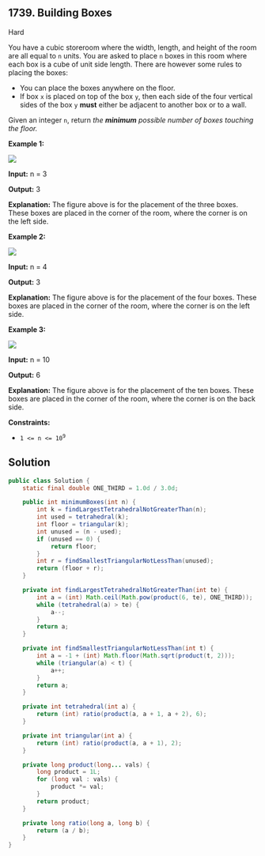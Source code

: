 ## 1739\. Building Boxes

Hard

You have a cubic storeroom where the width, length, and height of the room are all equal to `n` units. You are asked to place `n` boxes in this room where each box is a cube of unit side length. There are however some rules to placing the boxes:

*   You can place the boxes anywhere on the floor.
*   If box `x` is placed on top of the box `y`, then each side of the four vertical sides of the box `y` **must** either be adjacent to another box or to a wall.

Given an integer `n`, return _the **minimum** possible number of boxes touching the floor._

**Example 1:**

![](https://assets.leetcode.com/uploads/2021/01/04/3-boxes.png)

**Input:** n = 3

**Output:** 3

**Explanation:** The figure above is for the placement of the three boxes. These boxes are placed in the corner of the room, where the corner is on the left side.

**Example 2:**

![](https://assets.leetcode.com/uploads/2021/01/04/4-boxes.png)

**Input:** n = 4

**Output:** 3

**Explanation:** The figure above is for the placement of the four boxes. These boxes are placed in the corner of the room, where the corner is on the left side.

**Example 3:**

![](https://assets.leetcode.com/uploads/2021/01/04/10-boxes.png)

**Input:** n = 10

**Output:** 6

**Explanation:** The figure above is for the placement of the ten boxes. These boxes are placed in the corner of the room, where the corner is on the back side.

**Constraints:**

*   <code>1 <= n <= 10<sup>9</sup></code>

## Solution

```java
public class Solution {
    static final double ONE_THIRD = 1.0d / 3.0d;

    public int minimumBoxes(int n) {
        int k = findLargestTetrahedralNotGreaterThan(n);
        int used = tetrahedral(k);
        int floor = triangular(k);
        int unused = (n - used);
        if (unused == 0) {
            return floor;
        }
        int r = findSmallestTriangularNotLessThan(unused);
        return (floor + r);
    }

    private int findLargestTetrahedralNotGreaterThan(int te) {
        int a = (int) Math.ceil(Math.pow(product(6, te), ONE_THIRD));
        while (tetrahedral(a) > te) {
            a--;
        }
        return a;
    }

    private int findSmallestTriangularNotLessThan(int t) {
        int a = -1 + (int) Math.floor(Math.sqrt(product(t, 2)));
        while (triangular(a) < t) {
            a++;
        }
        return a;
    }

    private int tetrahedral(int a) {
        return (int) ratio(product(a, a + 1, a + 2), 6);
    }

    private int triangular(int a) {
        return (int) ratio(product(a, a + 1), 2);
    }

    private long product(long... vals) {
        long product = 1L;
        for (long val : vals) {
            product *= val;
        }
        return product;
    }

    private long ratio(long a, long b) {
        return (a / b);
    }
}
```